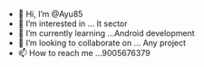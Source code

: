 - 👋 Hi, I’m @Ayu85
- 👀 I’m interested in ... It sector
- 🌱 I’m currently learning ...Android development 
- 💞️ I’m looking to collaborate on ... Any project
- 📫 How to reach me ...9005676379

<!---
Ayu85/Ayu85 is a ✨ special ✨ repository because its `README.md` (this file) appears on your GitHub profile.
You can click the Preview link to take a look at your changes.
--->
